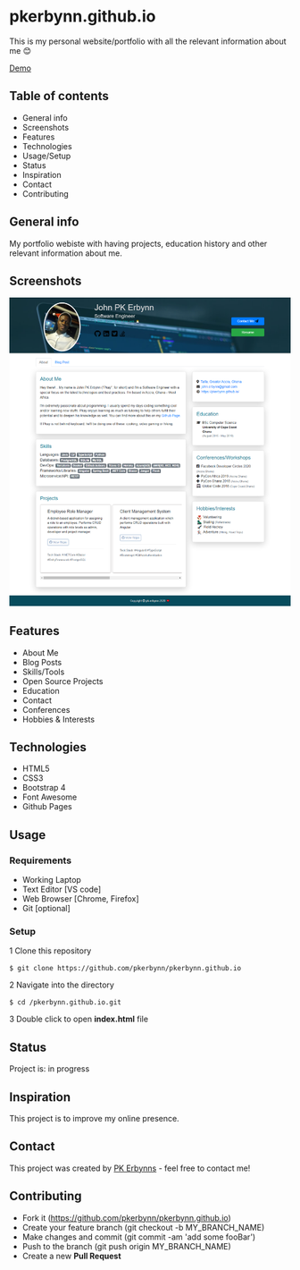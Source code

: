 # pkerbynn.github.io
This is my personal website/portfolio with all the relevant information about me :blush:

[Demo](https://pkerbynn.github.io/)

## Table of contents
- General info
- Screenshots
- Features
- Technologies
- Usage/Setup
- Status
- Inspiration
- Contact
- Contributing

## General info
My portfolio webiste with having projects, education history and other relevant information about me.

## Screenshots
<img src="assets/images/screencapture.png">

## Features
- About Me
- Blog Posts
- Skills/Tools
- Open Source Projects
- Education
- Contact 
- Conferences
- Hobbies & Interests

## Technologies
- HTML5
- CSS3
- Bootstrap 4
- Font Awesome
- Github Pages

## Usage
### Requirements
- Working Laptop
- Text Editor [VS code]
- Web Browser [Chrome, Firefox]
- Git [optional]

### Setup
1 Clone this repository
  ```
  $ git clone https://github.com/pkerbynn/pkerbynn.github.io
  ```
2 Navigate into the directory 
  ```
  $ cd /pkerbynn.github.io.git
  ```
3 Double click to open **index.html** file

## Status
Project is: in progress

## Inspiration
This project is to improve my online presence.

## Contact
This project was created by [PK Erbynns](john.erbynn@gmail.com) - feel free to contact me!
   
## Contributing
- Fork it (https://github.com/pkerbynn/pkerbynn.github.io)
- Create your feature branch (git checkout -b MY_BRANCH_NAME)
- Make changes and commit (git commit -am 'add some fooBar')
- Push to the branch (git push origin MY_BRANCH_NAME)
- Create a new **Pull Request**
